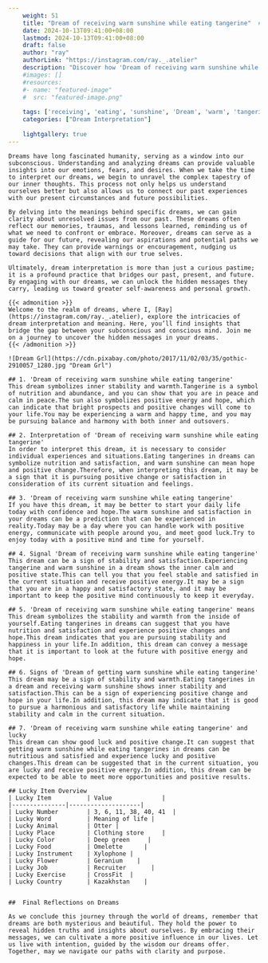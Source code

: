 ```yaml
---
    weight: 51
    title: "Dream of receiving warm sunshine while eating tangerine"  # Assuming 'title' column exists
    date: 2024-10-13T09:41:00+08:00
    lastmod: 2024-10-13T09:41:00+08:00
    draft: false
    author: "ray"
    authorLink: "https://instagram.com/ray._.atelier"
    description: "Discover how 'Dream of receiving warm sunshine while eating tangerine' can interpret your future and uncover its significant meanings in your life."
    #images: []
    #resources:
    #- name: "featured-image"
    #  src: "featured-image.png"
    
    tags: ['receiving', 'eating', 'sunshine', 'Dream', 'warm', 'tangerine', 'of', 'while']
    categories: ["Dream Interpretation"]
    
    lightgallery: true
---
```

    
    Dreams have long fascinated humanity, serving as a window into our subconscious. Understanding and analyzing dreams can provide valuable insights into our emotions, fears, and desires. When we take the time to interpret our dreams, we begin to unravel the complex tapestry of our inner thoughts. This process not only helps us understand ourselves better but also allows us to connect our past experiences with our present circumstances and future possibilities.
    
    By delving into the meanings behind specific dreams, we can gain clarity about unresolved issues from our past. These dreams often reflect our memories, traumas, and lessons learned, reminding us of what we need to confront or embrace. Moreover, dreams can serve as a guide for our future, revealing our aspirations and potential paths we may take. They can provide warnings or encouragement, nudging us toward decisions that align with our true selves.
    
    Ultimately, dream interpretation is more than just a curious pastime; it is a profound practice that bridges our past, present, and future. By engaging with our dreams, we can unlock the hidden messages they carry, leading us toward greater self-awareness and personal growth.
    
    {{< admonition >}}
    Welcome to the realm of dreams, where I, [Ray](https://instagram.com/ray._.atelier), explore the intricacies of dream interpretation and meaning. Here, you’ll find insights that bridge the gap between your subconscious and conscious mind. Join me on a journey to uncover the hidden messages in your dreams.
    {{< /admonition >}}
    
    ![Dream Grl](https://cdn.pixabay.com/photo/2017/11/02/03/35/gothic-2910057_1280.jpg "Dream Grl")
    
    ## 1. 'Dream of receiving warm sunshine while eating tangerine'
    This dream symbolizes inner stability and warmth.Tangerine is a symbol of nutrition and abundance, and you can show that you are in peace and calm in peace.The sun also symbolizes positive energy and hope, which can indicate that bright prospects and positive changes will come to your life.You may be experiencing a warm and happy time, and you may be pursuing balance and harmony with both inner and outsovers.
    
    ## 2. Interpretation of 'Dream of receiving warm sunshine while eating tangerine'
    In order to interpret this dream, it is necessary to consider individual experiences and situations.Eating tangerines in dreams can symbolize nutrition and satisfaction, and warm sunshine can mean hope and positive change.Therefore, when interpreting this dream, it may be a sign that it is pursuing positive change or satisfaction in consideration of its current situation and feelings.
    
    ## 3. 'Dream of receiving warm sunshine while eating tangerine'
    If you have this dream, it may be better to start your daily life today with confidence and hope.The warm sunshine and satisfaction in your dreams can be a prediction that can be experienced in reality.Today may be a day where you can handle work with positive energy, communicate with people around you, and meet good luck.Try to enjoy today with a positive mind and time for yourself.
    
    ## 4. Signal 'Dream of receiving warm sunshine while eating tangerine'
    This dream can be a sign of stability and satisfaction.Experiencing tangerine and warm sunshine in a dream shows the inner calm and positive state.This can tell you that you feel stable and satisfied in the current situation and receive positive energy.It may be a sign that you are in a happy and satisfactory state, and it may be important to keep the positive mind continuously to keep it everyday.
    
    ## 5. 'Dream of receiving warm sunshine while eating tangerine' means
    This dream symbolizes the stability and warmth from the inside of yourself.Eating tangerines in dreams can suggest that you have nutrition and satisfaction and experience positive changes and hope.This dream indicates that you are pursuing stability and happiness in your life.In addition, this dream can convey a message that it is important to look at the future with positive energy and hope.
    
    ## 6. Signs of 'Dream of getting warm sunshine while eating tangerine'
    This dream may be a sign of stability and warmth.Eating tangerines in a dream and receiving warm sunshine shows inner stability and satisfaction.This can be a sign of experiencing positive change and hope in your life.In addition, this dream may indicate that it is good to pursue a harmonious and satisfactory life while maintaining stability and calm in the current situation.
    
    ## 7. 'Dream of receiving warm sunshine while eating tangerine' and lucky
    This dream can show good luck and positive change.It can suggest that getting warm sunshine while eating tangerines in dreams can be nutritious and satisfied and experience lucky and positive changes.This dream can be suggested that in the current situation, you are lucky and receive positive energy.In addition, this dream can be expected to be able to meet more opportunities and positive results.
    
    ## Lucky Item Overview
    | Lucky Item          | Value              |
    |---------------|--------------------|
    | Lucky Number        | 3, 6, 11, 38, 40, 41  |
    | Lucky Word          | Meaning of life |
    | Lucky Animal        | Otter |
    | Lucky Place         | Clothing store     |
    | Lucky Color         | Deep green     |
    | Lucky Food          | Omelette      |
    | Lucky Instrument    | Xylophone |
    | Lucky Flower        | Geranium    |
    | Lucky Job           | Recruiter       |
    | Lucky Exercise      | CrossFit  |
    | Lucky Country       | Kazakhstan    |
    
    
    ##  Final Reflections on Dreams
    
    As we conclude this journey through the world of dreams, remember that dreams are both mysterious and beautiful. They hold the power to reveal hidden truths and insights about ourselves. By embracing their messages, we can cultivate a more positive influence in our lives. Let us live with intention, guided by the wisdom our dreams offer. Together, may we navigate our paths with clarity and purpose.
    